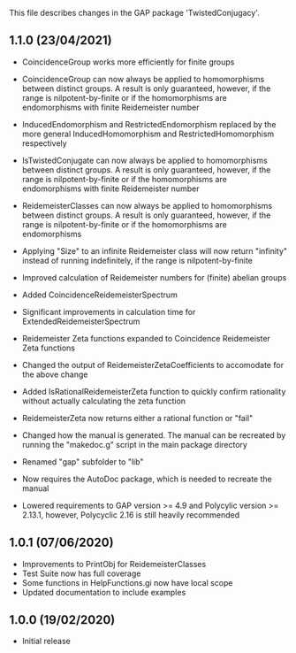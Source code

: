 This file describes changes in the GAP package 'TwistedConjugacy'.


1.1.0 (23/04/2021)
------------------

- CoincidenceGroup works more efficiently for finite groups
- CoincidenceGroup can now always be applied to homomorphisms between
  distinct groups. A result is only guaranteed, however, if the range is 
  nilpotent-by-finite or if the homomorphisms are endomorphisms with finite
  Reidemeister number

- InducedEndomorphism and RestrictedEndomorphism replaced by the more general
  InducedHomomorphism and RestrictedHomomorphism respectively
  
- IsTwistedConjugate can now always be applied to homomorphisms between
  distinct groups. A result is only guaranteed, however, if the range is 
  nilpotent-by-finite or if the homomorphisms are endomorphisms with finite
  Reidemeister number

- ReidemeisterClasses can now always be applied to homomorphisms between
  distinct groups. A result is only guaranteed, however, if the range is 
  nilpotent-by-finite or if the homomorphisms are endomorphisms
- Applying "Size" to an infinite Reidemeister class will now return "infinity"
  instead of running indefinitely, if the range is nilpotent-by-finite
 
- Improved calculation of Reidemeister numbers for (finite) abelian groups

- Added CoincidenceReidemeisterSpectrum
- Significant improvements in calculation time for 
  ExtendedReidemeisterSpectrum

- Reidemeister Zeta functions expanded to Coincidence Reidemeister Zeta
  functions
- Changed the output of ReidemeisterZetaCoefficients to accomodate for the
  above change
- Added IsRationalReidemeisterZeta function to quickly confirm rationality
  without actually calculating the zeta function
- ReidemeisterZeta now returns either a rational function or "fail"

- Changed how the manual is generated. The manual can be recreated by running
  the "makedoc.g" script in the main package directory
- Renamed "gap" subfolder to "lib"
- Now requires the AutoDoc package, which is needed to recreate the manual
- Lowered requirements to GAP version >= 4.9 and Polycylic version >= 2.13.1,
  however, Polycyclic 2.16 is still heavily recommended


1.0.1 (07/06/2020)
------------------

- Improvements to PrintObj for ReidemeisterClasses
- Test Suite now has full coverage
- Some functions in HelpFunctions.gi now have local scope
- Updated documentation to include examples


1.0.0 (19/02/2020)
------------------

- Initial release
